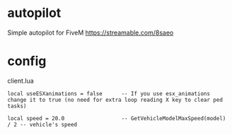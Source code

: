 # autopilot
Simple autopilot for FiveM
https://streamable.com/8saeo

# config
client.lua

```local useESXanimations = false      -- If you use esx_animations change it to true (no need for extra loop reading X key to clear ped tasks)```

```local speed = 20.0                  -- GetVehicleModelMaxSpeed(model) / 2 -- vehicle's speed```

